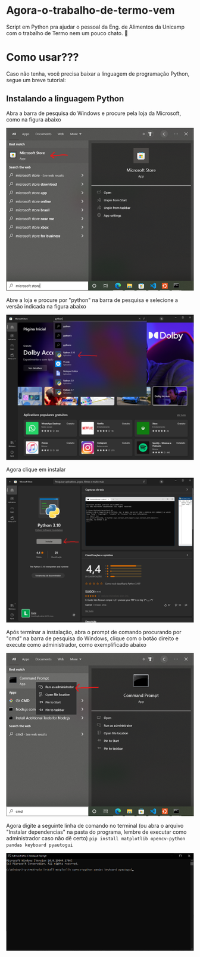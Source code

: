 # Agora-o-trabalho-de-termo-vem
Script em Python pra ajudar o pessoal da Eng. de Alimentos da Unicamp com o trabalho de Termo nem um pouco chato. 🤡

# Como usar???
Caso não tenha, você precisa baixar a linguagem de programação Python, segue um breve tutorial:

## Instalando a linguagem Python
Abra a barra de pesquisa do Windows e procure pela loja da Microsoft, como na figura abaixo

![alt text](./.imgreadme/mstore.png)

Abre a loja e procure por "python" na barra de pesquisa e selecione a versão indicada na figura abaixo

![alt text](./.imgreadme/pythonstore.png)

Agora clique em instalar

![alt text](./.imgreadme/pythoninstallstore.png)

Após terminar a instalação, abra o prompt de comando procurando por "cmd" na barra de pesquisa do Windows, clique com o botão direito e execute como administrador, como exemplificado abaixo

![alt text](./.imgreadme/cmd.png)

Agora digite a seguinte linha de comando no terminal (ou abra o arquivo "Instalar dependencias" na pasta do programa, lembre de executar como administrador caso não dê certo)
`pip install matplotlib opencv-python pandas keyboard pyautogui`

![alt text](./.imgreadme/termcommand.png)
